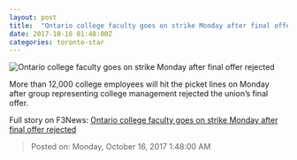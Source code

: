 ```yaml
---
layout: post
title:  "Ontario college faculty goes on strike Monday after final offer rejected"
date: 2017-10-16 01:48:00Z
categories: toronto-star
---
```


![Ontario college faculty goes on strike Monday after final offer rejected](https://www.thestar.com/content/dam/thestar/news/gta/2017/10/15/ontario-college-faculty-goes-on-strike-monday-after-final-offer-rejected/george_brown.jpg)

More than 12,000 college employees will hit the picket lines on Monday after group representing college management rejected the union’s final offer.


Full story on F3News: [Ontario college faculty goes on strike Monday after final offer rejected](http://www.f3nws.com/n/QHyuy)

> Posted on: Monday, October 16, 2017 1:48:00 AM
